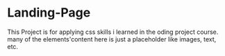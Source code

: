 # Landing-Page
This Project is for applying css skills i learned in the oding project course.
many of the elements'content here is just a placeholder like images, text, etc.